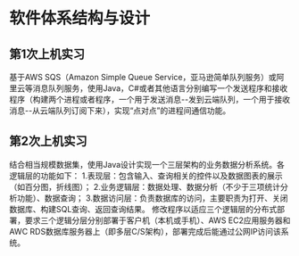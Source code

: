 # 软件体系结构与设计
## 第1次上机实习
基于AWS SQS（Amazon Simple Queue Service，亚马逊简单队列服务）或阿里云等消息队列服务，使用Java，C#或者其他语言分别编写一个发送程序和接收程序（构建两个进程或者程序，一个用于发送消息--发到云端队列，一个用于接收消息--从云端队列订阅下来），实现“点对点”的进程间通信功能。
## 第2次上机实习
结合相当规模数据集，使用Java设计实现一个三层架构的业务数据分析系统。各逻辑层的功能如下：
1.表现层：包含输入、查询相关的控件以及数据图表的展示（如百分图，折线图）；
2.业务逻辑层：数据处理、数据分析（不少于三项统计分析功能）、数据查询；
3.数据访问层：负责数据库的访问，主要职责为打开、关闭数据库、构建SQL查询、返回查询结果。
修改程序以适应三个逻辑层的分布式部署，要求三个逻辑分层分别部署于客户机（本机或手机）、AWS EC2应用服务器和AWC RDS数据库服务器上（即多层C/S架构），部署完成后能通过公网IP访问该系统。



